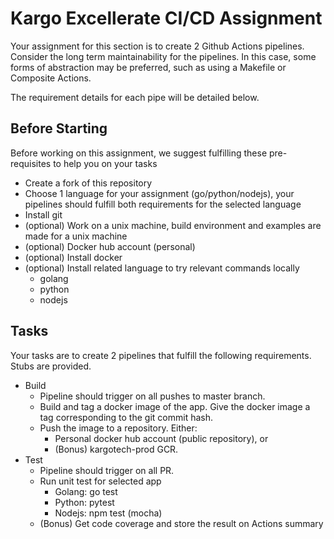 # Kargo Excellerate CI/CD Assignment


Your assignment for this section is to create 2 Github Actions pipelines. Consider the long term maintainability for the pipelines. In this case, some forms of abstraction may be preferred, such as using a Makefile or Composite Actions.

The requirement details for each pipe will be detailed below.

## Before Starting

Before working on this assignment, we suggest fulfilling these pre-requisites to help you on your tasks

- Create a fork of this repository
- Choose 1 language for your assignment (go/python/nodejs), your pipelines should fulfill both requirements for the selected language
- Install git
- (optional) Work on a unix machine, build environment and examples are made for a unix machine
- (optional) Docker hub account (personal)
- (optional) Install docker
- (optional) Install related language to try relevant commands locally
  - golang
  - python
  - nodejs

## Tasks

Your tasks are to create 2 pipelines that fulfill the following requirements. Stubs are provided.

* Build
  * Pipeline should trigger on all pushes to master branch.
  * Build and tag a docker image of the app. Give the docker image a tag corresponding to the git commit hash.
  * Push the image to a repository. Either:
    * Personal docker hub account (public repository), or
    * (Bonus) kargotech-prod GCR.
* Test
  * Pipeline should trigger on all PR.
  * Run unit test for selected app
    * Golang: go test
    * Python: pytest
    * Nodejs: npm test (mocha)
  * (Bonus) Get code coverage and store the result on Actions summary 
